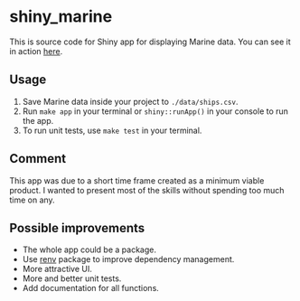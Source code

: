 # shiny_marine

This is source code for Shiny app for displaying Marine data. You can see it in action [here](https://mihagazvoda.shinyapps.io/marine/).

## Usage

1. Save Marine data inside your project to `./data/ships.csv`. 
2. Run `make app` in your terminal or `shiny::runApp()` in your console to run the app. 
3. To run unit tests, use `make test` in your terminal. 

## Comment

This app was due to a short time frame created as a minimum viable product. I wanted to present most of the skills without spending too much time on any. 

## Possible improvements

* The whole app could be a package. 
* Use [renv](https://rstudio.github.io/renv/) package to improve dependency management.  
* More attractive UI.
* More and better unit tests.
* Add documentation for all functions.
